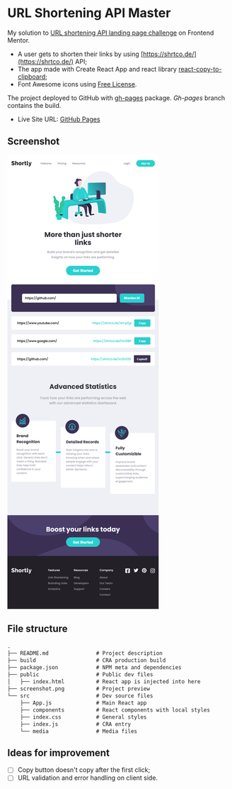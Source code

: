 # URL Shortening API Master

My solution to [URL shortening API landing page challenge](https://www.frontendmentor.io/challenges/url-shortening-api-landing-page-2ce3ob-G)  on Frontend Mentor.

- A user gets to shorten their links by using [https://shrtco.de/](https://shrtco.de/) API;
- The app made with Create React App and react library [react-copy-to-clipboard](https://www.npmjs.com/package/react-copy-to-clipboard);
- Font Awesome icons using [Free License](https://fontawesome.com/license/free). 

The project deployed to GitHub with [gh-pages](https://www.npmjs.com/package/gh-pages) package. *Gh-pages* branch contains the build.


- Live Site URL: [GitHub Pages](https://xs30snw.github.io/FEM_url-shortening-api-master/)

## Screenshot

![](./screenshot.png)

## File structure

```
.
├── README.md               # Project description
├── build                   # CRA production build
├── package.json            # NPM meta and dependencies 
├── public                  # Public dev files
│   ├── index.html          # React app is injected into here
├── screenshot.png          # Project preview
└── src                     # Dev source files
    ├── App.js              # Main React app
    ├── components          # React components with local styles
    ├── index.css           # General styles
    ├── index.js            # CRA entry
    └── media               # Media files
```

## Ideas for improvement

- [ ] Copy button doesn't copy after the first click;
- [ ] URL validation and error handling on client side.
